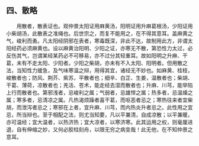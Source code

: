 ## 四、散略


&emsp;&emsp;用散者，散表证也。观仲景太阳证用麻黄汤，阳明证用升麻葛根汤，少阳证用小柴胡汤，此散表之准绳也。后世宗之，而复不能用之，在不得其意耳。盖麻黄之气，峻利而勇。凡太阳经阴邪在表者，寒毒既深，非此不达，故制用此方，非谓太阳经药必须麻黄也。设以麻黄治阳明、少阳之证，亦寒无不散，第恐性力太过，必反伤其气，岂谓某经某药必不可移易，亦不过分其轻重耳。故如阳明之升麻、干葛，未有不走太阳、少阳者。少阳之柴胡，亦未有不入太阳、阳明者。但用散之法，当知性力缓急，及气味寒温之辩，用得其宜，诸经无不妙也。如麻黄、桂枝，峻散者也；防风、荆芥、紫苏，平散者也；细辛、白芷、生姜，温散者也；柴胡、干葛、薄荷，凉散者也；羌活、苍术，能走经去湿而散者也；升麻、川芎，能举陷上行而散者也。第邪浅者，忌峻利之属；气弱者，忌雄悍之属；热多者，忌温燥之属；寒多者，忌清凉之属。凡热渴烦躁者喜干葛，而呕恶者忌之；寒热往来者宜柴胡，而泄泻者忌之；寒邪在上者，宜升麻、川芎，而内热炎升者忌之。此性用之宜忌，所当辩也。至于相配之法，则尤当知要，凡以平兼清，自成凉散；以平兼暖，亦可温经；宜大温者，以热济热；宜大凉者，以寒济寒。此其运用之权，则毫厘进退，自有伸缩之妙，又何必胶柱刻舟，以限无穷之病变哉！此无他，在不知仲景之意耳。

